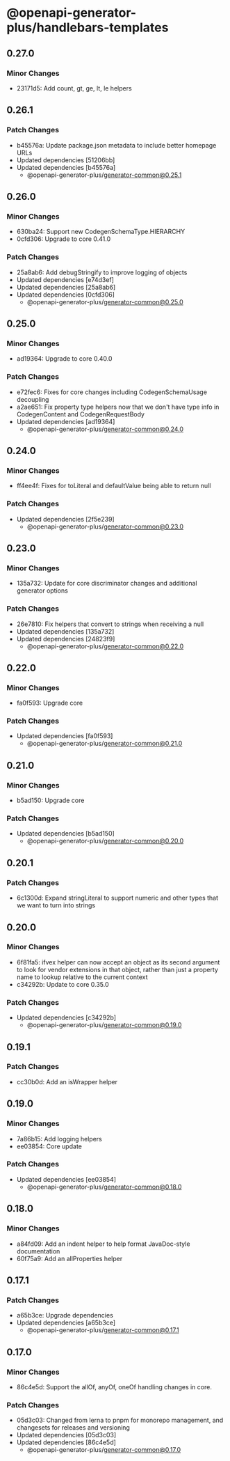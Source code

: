# @openapi-generator-plus/handlebars-templates

## 0.27.0

### Minor Changes

- 23171d5: Add count, gt, ge, lt, le helpers

## 0.26.1

### Patch Changes

- b45576a: Update package.json metadata to include better homepage URLs
- Updated dependencies [51206bb]
- Updated dependencies [b45576a]
  - @openapi-generator-plus/generator-common@0.25.1

## 0.26.0

### Minor Changes

- 630ba24: Support new CodegenSchemaType.HIERARCHY
- 0cfd306: Upgrade to core 0.41.0

### Patch Changes

- 25a8ab6: Add debugStringify to improve logging of objects
- Updated dependencies [e74d3ef]
- Updated dependencies [25a8ab6]
- Updated dependencies [0cfd306]
  - @openapi-generator-plus/generator-common@0.25.0

## 0.25.0

### Minor Changes

- ad19364: Upgrade to core 0.40.0

### Patch Changes

- e72fec6: Fixes for core changes including CodegenSchemaUsage decoupling
- a2ae651: Fix property type helpers now that we don't have type info in CodegenContent and CodegenRequestBody
- Updated dependencies [ad19364]
  - @openapi-generator-plus/generator-common@0.24.0

## 0.24.0

### Minor Changes

- ff4ee4f: Fixes for toLiteral and defaultValue being able to return null

### Patch Changes

- Updated dependencies [2f5e239]
  - @openapi-generator-plus/generator-common@0.23.0

## 0.23.0

### Minor Changes

- 135a732: Update for core discriminator changes and additional generator options

### Patch Changes

- 26e7810: Fix helpers that convert to strings when receiving a null
- Updated dependencies [135a732]
- Updated dependencies [24823f9]
  - @openapi-generator-plus/generator-common@0.22.0

## 0.22.0

### Minor Changes

- fa0f593: Upgrade core

### Patch Changes

- Updated dependencies [fa0f593]
  - @openapi-generator-plus/generator-common@0.21.0

## 0.21.0

### Minor Changes

- b5ad150: Upgrade core

### Patch Changes

- Updated dependencies [b5ad150]
  - @openapi-generator-plus/generator-common@0.20.0

## 0.20.1

### Patch Changes

- 6c1300d: Expand stringLiteral to support numeric and other types that we want to turn into strings

## 0.20.0

### Minor Changes

- 6f81fa5: ifvex helper can now accept an object as its second argument to look for vendor extensions in that object, rather than just a property name to lookup relative to the current context
- c34292b: Update to core 0.35.0

### Patch Changes

- Updated dependencies [c34292b]
  - @openapi-generator-plus/generator-common@0.19.0

## 0.19.1

### Patch Changes

- cc30b0d: Add an isWrapper helper

## 0.19.0

### Minor Changes

- 7a86b15: Add logging helpers
- ee03854: Core update

### Patch Changes

- Updated dependencies [ee03854]
  - @openapi-generator-plus/generator-common@0.18.0

## 0.18.0

### Minor Changes

- a84fd09: Add an indent helper to help format JavaDoc-style documentation
- 60f75a9: Add an allProperties helper

## 0.17.1

### Patch Changes

- a65b3ce: Upgrade dependencies
- Updated dependencies [a65b3ce]
  - @openapi-generator-plus/generator-common@0.17.1

## 0.17.0

### Minor Changes

- 86c4e5d: Support the allOf, anyOf, oneOf handling changes in core.

### Patch Changes

- 05d3c03: Changed from lerna to pnpm for monorepo management, and changesets for releases and versioning
- Updated dependencies [05d3c03]
- Updated dependencies [86c4e5d]
  - @openapi-generator-plus/generator-common@0.17.0
